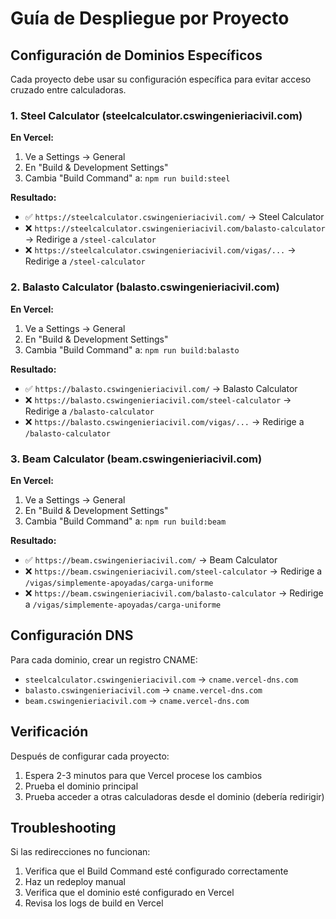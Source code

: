 # Guía de Despliegue por Proyecto

## Configuración de Dominios Específicos

Cada proyecto debe usar su configuración específica para evitar acceso cruzado entre calculadoras.

### 1. Steel Calculator (steelcalculator.cswingenieriacivil.com)

**En Vercel:**
1. Ve a Settings → General
2. En "Build & Development Settings"
3. Cambia "Build Command" a: `npm run build:steel`

**Resultado:**
- ✅ `https://steelcalculator.cswingenieriacivil.com/` → Steel Calculator
- ❌ `https://steelcalculator.cswingenieriacivil.com/balasto-calculator` → Redirige a `/steel-calculator`
- ❌ `https://steelcalculator.cswingenieriacivil.com/vigas/...` → Redirige a `/steel-calculator`

### 2. Balasto Calculator (balasto.cswingenieriacivil.com)

**En Vercel:**
1. Ve a Settings → General
2. En "Build & Development Settings"
3. Cambia "Build Command" a: `npm run build:balasto`

**Resultado:**
- ✅ `https://balasto.cswingenieriacivil.com/` → Balasto Calculator
- ❌ `https://balasto.cswingenieriacivil.com/steel-calculator` → Redirige a `/balasto-calculator`
- ❌ `https://balasto.cswingenieriacivil.com/vigas/...` → Redirige a `/balasto-calculator`

### 3. Beam Calculator (beam.cswingenieriacivil.com)

**En Vercel:**
1. Ve a Settings → General
2. En "Build & Development Settings"
3. Cambia "Build Command" a: `npm run build:beam`

**Resultado:**
- ✅ `https://beam.cswingenieriacivil.com/` → Beam Calculator
- ❌ `https://beam.cswingenieriacivil.com/steel-calculator` → Redirige a `/vigas/simplemente-apoyadas/carga-uniforme`
- ❌ `https://beam.cswingenieriacivil.com/balasto-calculator` → Redirige a `/vigas/simplemente-apoyadas/carga-uniforme`

## Configuración DNS

Para cada dominio, crear un registro CNAME:
- `steelcalculator.cswingenieriacivil.com` → `cname.vercel-dns.com`
- `balasto.cswingenieriacivil.com` → `cname.vercel-dns.com`
- `beam.cswingenieriacivil.com` → `cname.vercel-dns.com`

## Verificación

Después de configurar cada proyecto:
1. Espera 2-3 minutos para que Vercel procese los cambios
2. Prueba el dominio principal
3. Prueba acceder a otras calculadoras desde el dominio (debería redirigir)

## Troubleshooting

Si las redirecciones no funcionan:
1. Verifica que el Build Command esté configurado correctamente
2. Haz un redeploy manual
3. Verifica que el dominio esté configurado en Vercel
4. Revisa los logs de build en Vercel 